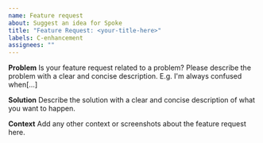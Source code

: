 ```yaml
---
name: Feature request
about: Suggest an idea for Spoke
title: "Feature Request: <your-title-here>"
labels: C-enhancement
assignees: ""
---
```


**Problem**
Is your feature request related to a problem? Please describe the problem with a clear and concise description. E.g. I'm always confused when[...]

**Solution**
Describe the solution with a clear and concise description of what you want to happen.

**Context**
Add any other context or screenshots about the feature request here.
